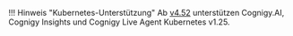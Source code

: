 !!! Hinweis "Kubernetes-Unterstützung"
    Ab [v4.52](https://docs.cognigy.com/release-notes/4.52/) unterstützen Cognigy.AI, Cognigy Insights und Cognigy Live Agent Kubernetes v1.25.